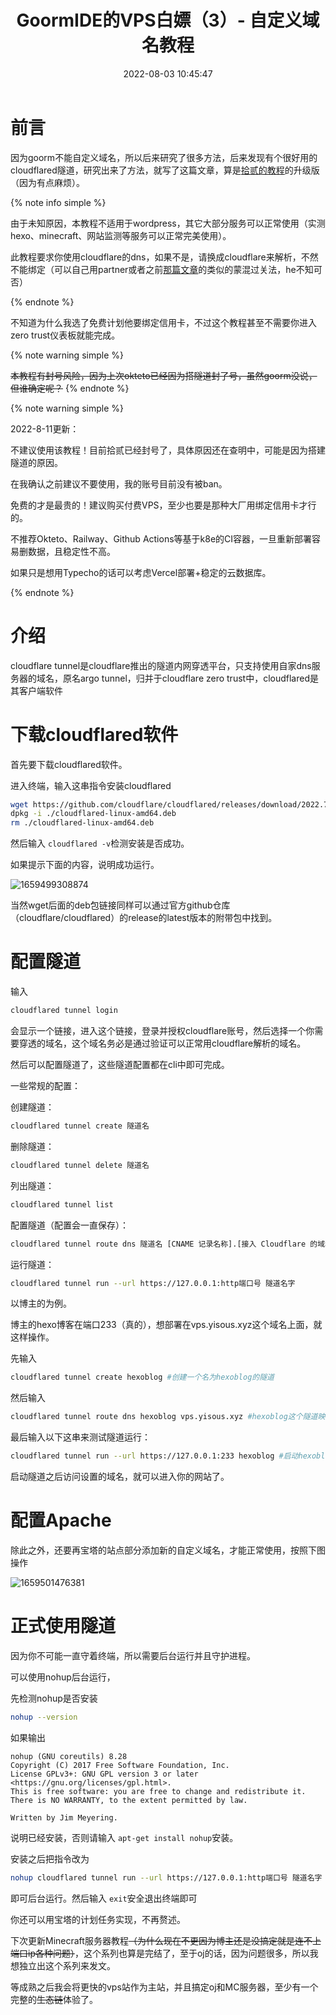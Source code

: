 ﻿---
title: GoormIDE的VPS白嫖（3）- 自定义域名教程
abbrlink: ec12b762
date: 2022-08-03 10:45:47
tags:
  - 白嫖
  - 建站
  - 服务器
  - 干货教程
  - 热门文章
  - 推荐文章
  - goorm
categories:
  - 白嫖教程
cover: https://bu.dusays.com/2022/09/01/63103a6a14ff6.webp
updated: 2022-10-04 08:50:19
---

# 前言

因为goorm不能自定义域名，所以后来研究了很多方法，后来发现有个很好用的cloudflared隧道，研究出来了方法，就写了这篇文章，算是[拾贰的教程](https://hehysh.vercel.app/posts/36990.html)的升级版（因为有点麻烦）。

{% note info simple %}

由于未知原因，本教程不适用于wordpress，其它大部分服务可以正常使用（实测hexo、minecraft、网站监测等服务可以正常完美使用）。

此教程要求你使用cloudflare的dns，如果不是，请换成cloudflare来解析，不然不能绑定（可以自己用partner或者之前[那篇文章](https://yisous.xyz/posts/e433f3d.html)的类似的蒙混过关法，he不知可否）

{% endnote %}

不知道为什么我选了免费计划他要绑定信用卡，不过这个教程甚至不需要你进入zero trust仪表板就能完成。

{% note warning simple %}

<del class="noheimu">本教程有封号风险，因为上次okteto已经因为搭隧道封了号，虽然goorm没说，但谁确定呢？</del>
{% endnote %}

{% note warning simple %}

2022-8-11更新：

不建议使用该教程！目前拾贰已经封号了，具体原因还在查明中，可能是因为搭建隧道的原因。

在我确认之前建议不要使用，我的账号目前没有被ban。

免费的才是最贵的！建议购买付费VPS，至少也要是那种大厂用绑定信用卡才行的。

不推荐Okteto、Railway、Github Actions等基于k8e的CI容器，一旦重新部署容易删数据，且稳定性不高。

如果只是想用Typecho的话可以考虑Vercel部署+稳定的云数据库。

{% endnote %}

# 介绍

cloudflare tunnel是cloudflare推出的隧道内网穿透平台，只支持使用自家dns服务器的域名，原名argo tunnel，归并于cloudflare zero trust中，cloudflared是其客户端软件

# 下载cloudflared软件

首先要下载cloudflared软件。

进入终端，输入这串指令安装cloudflared

```bash
wget https://github.com/cloudflare/cloudflared/releases/download/2022.7.1/cloudflared-linux-amd64.deb
dpkg -i ./cloudflared-linux-amd64.deb
rm ./cloudflared-linux-amd64.deb
```

然后输入 `cloudflared -v`检测安装是否成功。

如果提示下面的内容，说明成功运行。

![1659499308874](https://cdn1.tianli0.top/gh/LYXOfficial/LYXOfficial.github.io/image/goormcustomdomain/1659499308874.png)

当然wget后面的deb包链接同样可以通过官方github仓库（cloudflare/cloudflared）的release的latest版本的附带包中找到。

# 配置隧道

输入

```bash
cloudflared tunnel login
```

会显示一个链接，进入这个链接，登录并授权cloudflare账号，然后选择一个你需要穿透的域名，这个域名务必是通过验证可以正常用cloudflare解析的域名。

然后可以配置隧道了，这些隧道配置都在cli中即可完成。

一些常规的配置：

创建隧道：

```bash
cloudflared tunnel create 隧道名
```

删除隧道：

```bash
cloudflared tunnel delete 隧道名
```

列出隧道：

```bash
cloudflared tunnel list
```

配置隧道（配置会一直保存）：

```bash
cloudflared tunnel route dns 隧道名 [CNAME 记录名称].[接入 Cloudflare 的域名]
```

运行隧道：

```bash
cloudflared tunnel run --url https://127.0.0.1:http端口号 隧道名字
```

以博主的为例。

博主的hexo博客在端口233（真的），想部署在vps.yisous.xyz这个域名上面，就这样操作。

先输入

```bash
cloudflared tunnel create hexoblog #创建一个名为hexoblog的隧道
```

然后输入

```bash
cloudflared tunnel route dns hexoblog vps.yisous.xyz #hexoblog这个隧道映射到vps,yisous.xyz这个域名
```

最后输入以下这串来测试隧道运行：

```bash
cloudflared tunnel run --url https://127.0.0.1:233 hexoblog #启动hexoblog这个隧道，映射端口233到指定域名
```

启动隧道之后访问设置的域名，就可以进入你的网站了。

# 配置Apache

除此之外，还要再宝塔的站点部分添加新的自定义域名，才能正常使用，按照下图操作

![1659501476381](https://cdn1.tianli0.top/gh/LYXOfficial/LYXOfficial.github.io/image/goormcustomdomain/1659501476381.png)

# 正式使用隧道

因为你不可能一直守着终端，所以需要后台运行并且守护进程。

可以使用nohup后台运行，

先检测nohup是否安装

```bash
nohup --version
```

如果输出

```plaintext
nohup (GNU coreutils) 8.28
Copyright (C) 2017 Free Software Foundation, Inc.
License GPLv3+: GNU GPL version 3 or later <https://gnu.org/licenses/gpl.html>.
This is free software: you are free to change and redistribute it.
There is NO WARRANTY, to the extent permitted by law.

Written by Jim Meyering.
```

说明已经安装，否则请输入 `apt-get install nohup`安装。

安装之后把指令改为

```bash
nohup cloudflared tunnel run --url https://127.0.0.1:http端口号 隧道名字 &
```

即可后台运行。然后输入 `exit`安全退出终端即可

你还可以用宝塔的计划任务实现，不再赘述。

下次更新Minecraft服务器教程~~（为什么现在不更因为博主还是没搞定就是连不上端口ip各种问题）~~，这个系列也算是完结了，至于oj的话，因为问题很多，所以我想独立出这个系列来发文。

等成熟之后我会将更快的vps站作为主站，并且搞定oj和MC服务器，至少有一个完整的~~生态链~~体验了。
